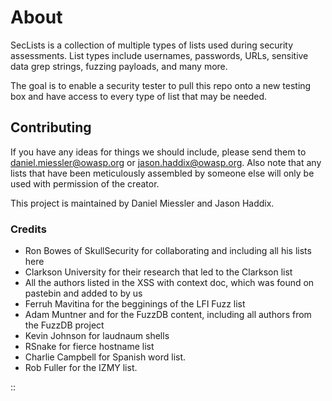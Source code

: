 # About

SecLists is a collection of multiple types of lists used during security assessments. List types include usernames, passwords, URLs, sensitive data grep strings, fuzzing payloads, and many more.

The goal is to enable a security tester to pull this repo onto a new testing box and have access to every type of list that may be needed.

## Contributing

If you have any ideas for things we should include, please send them to daniel.miessler@owasp.org or jason.haddix@owasp.org. Also note that any lists that have been meticulously assembled by someone else will only be used with permission of the creator.

This project is maintained by Daniel Miessler and Jason Haddix. 

### Credits

- Ron Bowes of SkullSecurity for collaborating and including all his lists here
- Clarkson University for their research that led to the Clarkson list
- All the authors listed in the XSS with context doc, which was found on pastebin and added to by us
- Ferruh Mavitina for the begginings of the LFI Fuzz list
- Adam Muntner and  for the FuzzDB content, including all authors from the FuzzDB project
- Kevin Johnson for laudnaum shells
- RSnake for fierce hostname list 
- Charlie Campbell for Spanish word list.
- Rob Fuller for the IZMY list.

::
